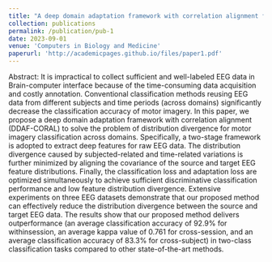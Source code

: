 ```yaml
---
title: "A deep domain adaptation framework with correlation alignment for EEG-based motor imagery classification"
collection: publications
permalink: /publication/pub-1
date: 2023-09-01
venue: 'Computers in Biology and Medicine'
paperurl: 'http://academicpages.github.io/files/paper1.pdf'
---
```

Abstract: It is impractical to collect sufficient and well-labeled EEG data in Brain-computer interface because of the time-consuming data acquisition and costly annotation. Conventional classification methods reusing EEG data from different subjects and time periods (across domains) significantly decrease the classification accuracy of motor imagery. In this paper, we propose a deep domain adaptation framework with correlation alignment (DDAF-CORAL) to solve the problem of distribution divergence for motor imagery classification across domains. Specifically, a two-stage framework is adopted to extract deep features for raw EEG data. The distribution divergence caused by subjected-related and time-related variations is further minimized by aligning the covariance of the source and target EEG feature distributions. Finally, the classification loss and adaptation loss are optimized simultaneously to achieve sufficient discriminative classification performance and low feature distribution divergence. Extensive experiments on three EEG datasets demonstrate that our proposed method can effectively reduce the distribution divergence between the source and target EEG data. The results show that our proposed method delivers outperformance (an average classification accuracy of 92.9% for withinsession, an average kappa value of 0.761 for cross-session, and an average classification accuracy of 83.3% for cross-subject) in two-class classification tasks compared to other state-of-the-art methods.

